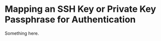 [title]: # (Mapping an SSH Key or Private Key Passphrase for Authentication)
[tags]: # (XXX)
[priority]: # (2983)
# Mapping an SSH Key or Private Key Passphrase for Authentication
Something here.
